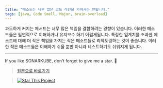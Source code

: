 ```yaml
---
title: "메소드는 너무 많은 코드 라인을 가져서는 안됩니다."
tags: [java, Code Smell, Major, brain-overload]
---
```


과도하게 커지는 메서드는 너무 많은 책임을 결합하려는 경향이 있습니다. 이러한 메소드들은 필연적으로 이해하거나 유지보수 하기 어렵게됩니다.
특정한 임계치를 초과한 메소드에 대해 더 작은 책임을 가지는 작은 메소드들로 리팩토링하는 것이 좋습니다. 이러한 작은 메소드들은 이해하기 쉬울 뿐만 아니라 테스트하기도 쉬워지게 됩니다.

---

If you like SONARKUBE, don't forget to give me a star. :star2:

> [원문으로 바로가기](https://rules.sonarsource.com/java/tag/brain-overload/RSPEC-138)

> [![Star This Project](https://img.shields.io/github/stars/kantabile/sonarkube.svg?label=Stars&style=social)](https://github.com/kantabile/sonarkube)
